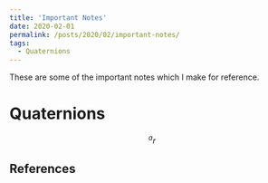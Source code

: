 ```yaml
---
title: 'Important Notes'
date: 2020-02-01
permalink: /posts/2020/02/important-notes/
tags:
  - Quaternions
---
```


These are some of the important notes which I make for reference.

Quaternions
======

$$^{a}r$$


References
------
